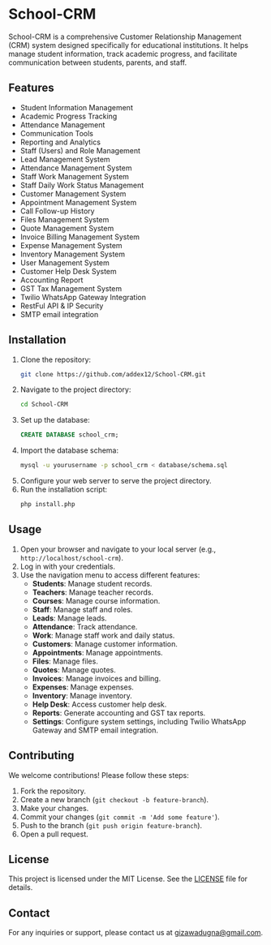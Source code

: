 <!-- Developer: Adugna Gizaw
Email: gizawadugna@gmail.com
Phone: +251925582067 -->

# School-CRM

School-CRM is a comprehensive Customer Relationship Management (CRM) system designed specifically for educational institutions. It helps manage student information, track academic progress, and facilitate communication between students, parents, and staff.

## Features

- Student Information Management
- Academic Progress Tracking
- Attendance Management
- Communication Tools
- Reporting and Analytics
- Staff (Users) and Role Management
- Lead Management System
- Attendance Management System
- Staff Work Management System
- Staff Daily Work Status Management
- Customer Management System
- Appointment Management System
- Call Follow-up History
- Files Management System
- Quote Management System
- Invoice Billing Management System
- Expense Management System
- Inventory Management System
- User Management System
- Customer Help Desk System
- Accounting Report
- GST Tax Management System
- Twilio WhatsApp Gateway Integration
- RestFul API & IP Security
- SMTP email integration

## Installation

1. Clone the repository:
    ```sh
    git clone https://github.com/addex12/School-CRM.git
    ```
2. Navigate to the project directory:
    ```sh
    cd School-CRM
    ```
3. Set up the database:
    ```sql
    CREATE DATABASE school_crm;
    ```
4. Import the database schema:
    ```sh
    mysql -u yourusername -p school_crm < database/schema.sql
    ```
5. Configure your web server to serve the project directory.
6. Run the installation script:
    ```sh
    php install.php
    ```

## Usage

1. Open your browser and navigate to your local server (e.g., `http://localhost/school-crm`).
2. Log in with your credentials.
3. Use the navigation menu to access different features:
    - **Students**: Manage student records.
    - **Teachers**: Manage teacher records.
    - **Courses**: Manage course information.
    - **Staff**: Manage staff and roles.
    - **Leads**: Manage leads.
    - **Attendance**: Track attendance.
    - **Work**: Manage staff work and daily status.
    - **Customers**: Manage customer information.
    - **Appointments**: Manage appointments.
    - **Files**: Manage files.
    - **Quotes**: Manage quotes.
    - **Invoices**: Manage invoices and billing.
    - **Expenses**: Manage expenses.
    - **Inventory**: Manage inventory.
    - **Help Desk**: Access customer help desk.
    - **Reports**: Generate accounting and GST tax reports.
    - **Settings**: Configure system settings, including Twilio WhatsApp Gateway and SMTP email integration.

## Contributing

We welcome contributions! Please follow these steps:

1. Fork the repository.
2. Create a new branch (`git checkout -b feature-branch`).
3. Make your changes.
4. Commit your changes (`git commit -m 'Add some feature'`).
5. Push to the branch (`git push origin feature-branch`).
6. Open a pull request.

## License

This project is licensed under the MIT License. See the [LICENSE](LICENSE) file for details.

## Contact

For any inquiries or support, please contact us at gizawadugna@gmail.com.
